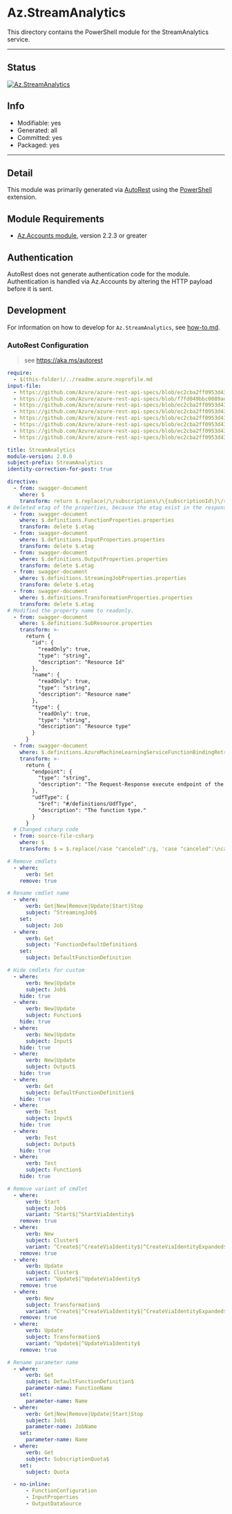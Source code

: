 <!-- region Generated -->
# Az.StreamAnalytics
This directory contains the PowerShell module for the StreamAnalytics service.

---
## Status
[![Az.StreamAnalytics](https://img.shields.io/powershellgallery/v/Az.StreamAnalytics.svg?style=flat-square&label=Az.StreamAnalytics "Az.StreamAnalytics")](https://www.powershellgallery.com/packages/Az.StreamAnalytics/)

## Info
- Modifiable: yes
- Generated: all
- Committed: yes
- Packaged: yes

---
## Detail
This module was primarily generated via [AutoRest](https://github.com/Azure/autorest) using the [PowerShell](https://github.com/Azure/autorest.powershell) extension.

## Module Requirements
- [Az.Accounts module](https://www.powershellgallery.com/packages/Az.Accounts/), version 2.2.3 or greater

## Authentication
AutoRest does not generate authentication code for the module. Authentication is handled via Az.Accounts by altering the HTTP payload before it is sent.

## Development
For information on how to develop for `Az.StreamAnalytics`, see [how-to.md](how-to.md).
<!-- endregion -->

### AutoRest Configuration
> see https://aka.ms/autorest

``` yaml
require:
  - $(this-folder)/../readme.azure.noprofile.md
input-file:
  - https://github.com/Azure/azure-rest-api-specs/blob/ec2cba2ff0953d431b88a9fd4922de76157119e0/specification/streamanalytics/resource-manager/Microsoft.StreamAnalytics/preview/2020-03-01-preview/clusters.json
  - https://github.com/Azure/azure-rest-api-specs/blob/f7fd049bbc0089ad8faa7dc1c89610ca8ad78c83/specification/streamanalytics/resource-manager/Microsoft.StreamAnalytics/preview/2017-04-01-preview/streamingjobs.json 
  - https://github.com/Azure/azure-rest-api-specs/blob/ec2cba2ff0953d431b88a9fd4922de76157119e0/specification/streamanalytics/resource-manager/Microsoft.StreamAnalytics/preview/2017-04-01-preview/functions.json 
  - https://github.com/Azure/azure-rest-api-specs/blob/ec2cba2ff0953d431b88a9fd4922de76157119e0/specification/streamanalytics/resource-manager/Microsoft.StreamAnalytics/preview/2017-04-01-preview/outputs.json
  - https://github.com/Azure/azure-rest-api-specs/blob/ec2cba2ff0953d431b88a9fd4922de76157119e0/specification/streamanalytics/resource-manager/Microsoft.StreamAnalytics/preview/2017-04-01-preview/inputs.json
  - https://github.com/Azure/azure-rest-api-specs/blob/ec2cba2ff0953d431b88a9fd4922de76157119e0/specification/streamanalytics/resource-manager/Microsoft.StreamAnalytics/preview/2017-04-01-preview/transformations.json
  - https://github.com/Azure/azure-rest-api-specs/blob/ec2cba2ff0953d431b88a9fd4922de76157119e0/specification/streamanalytics/resource-manager/Microsoft.StreamAnalytics/preview/2017-04-01-preview/subscriptions.json
  - https://github.com/Azure/azure-rest-api-specs/blob/ec2cba2ff0953d431b88a9fd4922de76157119e0/specification/streamanalytics/resource-manager/Microsoft.StreamAnalytics/preview/2017-04-01-preview/operations.json

title: StreamAnalytics
module-version: 2.0.0
subject-prefix: StreamAnalytics
identity-correction-for-post: true

directive:
  - from: swagger-document
    where: $
    transform: return $.replace(/\/subscriptions\/\{subscriptionId\}\/resourcegroups\/\{resourceGroupName\}/g, "/subscriptions/{subscriptionId}/resourceGroups/{resourceGroupName}")
# Deleted etag of the properties, because the etag exist in the response header.
  - from: swagger-document
    where: $.definitions.FunctionProperties.properties
    transform: delete $.etag
  - from: swagger-document
    where: $.definitions.InputProperties.properties
    transform: delete $.etag
  - from: swagger-document
    where: $.definitions.OutputProperties.properties
    transform: delete $.etag
  - from: swagger-document
    where: $.definitions.StreamingJobProperties.properties
    transform: delete $.etag
  - from: swagger-document
    where: $.definitions.TransformationProperties.properties
    transform: delete $.etag
# Modified the property name to readonly.  
  - from: swagger-document
    where: $.definitions.SubResource.properties
    transform: >-
      return {
        "id": {
          "readOnly": true,
          "type": "string",
          "description": "Resource Id"
        },
        "name": {
          "readOnly": true,
          "type": "string",
          "description": "Resource name"
        },
        "type": {
          "readOnly": true,
          "type": "string",
          "description": "Resource type"
        }
      }
  - from: swagger-document
    where: $.definitions.AzureMachineLearningServiceFunctionBindingRetrievalProperties.properties
    transform: >-
      return {
        "endpoint": {
          "type": "string",
          "description": "The Request-Response execute endpoint of the Azure Machine Learning web service."
        },
        "udfType": {
          "$ref": "#/definitions/UdfType",
          "description": "The function type."
        }
      }
  # Changed csharp code
  - from: source-file-csharp
    where: $
    transform: $ = $.replace(/case "canceled":/g, 'case "canceled":\ncase "testsucceeded":')

# Remove cmdlets
  - where:
      verb: Set
    remove: true

# Rename cmdlet name
  - where:
      verb: Get|New|Remove|Update|Start|Stop
      subject: ^StreamingJob$
    set:
      subject: Job
  - where:
      verb: Get
      subject: ^FunctionDefaultDefinition$
    set:
      subject: DefaultFunctionDefinition

# Hide cmdlets for custom
  - where:
      verb: New|Update
      subject: Job$
    hide: true
  - where:
      verb: New|Update
      subject: Function$
    hide: true
  - where:
      verb: New|Update
      subject: Input$
    hide: true
  - where:
      verb: New|Update
      subject: Output$
    hide: true
  - where:
      verb: Get
      subject: DefaultFunctionDefinition$
    hide: true
  - where:
      verb: Test
      subject: Input$
    hide: true
  - where:
      verb: Test
      subject: Output$
    hide: true
  - where:
      verb: Test
      subject: Function$
    hide: true

# Remove variant of cmdlet
  - where:
      verb: Start
      subject: Job$
      variant: ^Start$|^StartViaIdentity$
    remove: true
  - where:
      verb: New
      subject: Cluster$
      variant: ^Create$|^CreateViaIdentity$|^CreateViaIdentityExpanded$
    remove: true
  - where:
      verb: Update
      subject: Cluster$
      variant: ^Update$|^UpdateViaIdentity$
    remove: true
  - where:
      verb: New
      subject: Transformation$
      variant: ^Create$|^CreateViaIdentity$|^CreateViaIdentityExpanded$
    remove: true
  - where:
      verb: Update
      subject: Transformation$
      variant: ^Update$|^UpdateViaIdentity$
    remove: true

# Rename parameter name
  - where:
      verb: Get
      subject: DefaultFunctionDefinition$
      parameter-name: FunctionName
    set:
      parameter-name: Name
  - where:
      verb: Get|New|Remove|Update|Start|Stop
      subject: Job$
      parameter-name: JobName
    set:
      parameter-name: Name
  - where:
      verb: Get
      subject: SubscriptionQuota$
    set:
      subject: Quota

  - no-inline:
      - FunctionConfiguration
      - InputProperties
      - OutputDataSource

```
